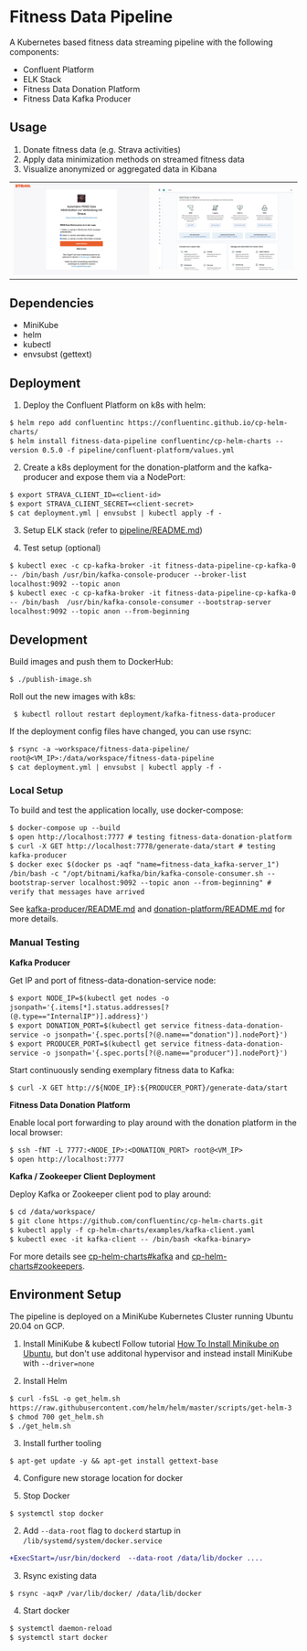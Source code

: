 # Fitness Data Pipeline

A Kubernetes based fitness data streaming pipeline with the following components:
* Confluent Platform
* ELK Stack
* Fitness Data Donation Platform
* Fitness Data Kafka Producer

## Usage

1. Donate fitness data (e.g. Strava activities)
2. Apply data minimization methods on streamed fitness data
3. Visualize anonymized or aggregated data in Kibana
<table><tr>
    <td> <img src="donation-platform/static/authorize-strava-example.png" alt="1. Strava Authorization" /> </td>
    <td> <img src="pipeline/img/kibana.png" alt="3. Kibana Visualization"    /> </td>
</tr></table>


## Dependencies

* MiniKube
* helm
* kubectl
* envsubst (gettext)

## Deployment

1. Deploy the Confluent Platform on k8s with helm:
```
$ helm repo add confluentinc https://confluentinc.github.io/cp-helm-charts/
$ helm install fitness-data-pipeline confluentinc/cp-helm-charts --version 0.5.0 -f pipeline/confluent-platform/values.yml
```

2. Create a k8s deployment for the donation-platform and the kafka-producer and expose them via a NodePort:
```
$ export STRAVA_CLIENT_ID=<client-id>
$ export STRAVA_CLIENT_SECRET=<client-secret>
$ cat deployment.yml | envsubst | kubectl apply -f -
```
3. Setup ELK stack (refer to [pipeline/README.md](pipeline/README.md))

4. Test setup (optional)
```
$ kubectl exec -c cp-kafka-broker -it fitness-data-pipeline-cp-kafka-0 -- /bin/bash /usr/bin/kafka-console-producer --broker-list localhost:9092 --topic anon
$ kubectl exec -c cp-kafka-broker -it fitness-data-pipeline-cp-kafka-0 -- /bin/bash  /usr/bin/kafka-console-consumer --bootstrap-server localhost:9092 --topic anon --from-beginning
```

## Development

Build images and push them to DockerHub:
```
$ ./publish-image.sh
```

Roll out the new images with k8s:
```
 $ kubectl rollout restart deployment/kafka-fitness-data-producer
```

If the deployment config files have changed, you can use rsync:
```
$ rsync -a ~workspace/fitness-data-pipeline/ root@<VM_IP>:/data/workspace/fitness-data-pipeline
$ cat deployment.yml | envsubst | kubectl apply -f -
```

### Local Setup

To build and test the application locally, use docker-compose:
```
$ docker-compose up --build
$ open http://localhost:7777 # testing fitness-data-donation-platform
$ curl -X GET http://localhost:7778/generate-data/start # testing kafka-producer
$ docker exec $(docker ps -aqf "name=fitness-data_kafka-server_1") /bin/bash -c "/opt/bitnami/kafka/bin/kafka-console-consumer.sh --bootstrap-server localhost:9092 --topic anon --from-beginning" # verify that messages have arrived
```

See [kafka-producer/README.md](kafka-producer/README.md) and [donation-platform/README.md](donation-platform/README.md) for more details.


### Manual Testing

**Kafka Producer**

Get IP and port of fitness-data-donation-service node:
```
$ export NODE_IP=$(kubectl get nodes -o jsonpath='{.items[*].status.addresses[?(@.type=="InternalIP")].address}')
$ export DONATION_PORT=$(kubectl get service fitness-data-donation-service -o jsonpath='{.spec.ports[?(@.name=="donation")].nodePort}')
$ export PRODUCER_PORT=$(kubectl get service fitness-data-donation-service -o jsonpath='{.spec.ports[?(@.name=="producer")].nodePort}')
```

Start continuously sending exemplary fitness data to Kafka:
```
$ curl -X GET http://${NODE_IP}:${PRODUCER_PORT}/generate-data/start
```

**Fitness Data Donation Platform**

Enable local port forwarding to play around with the donation platform in the local browser:
```
$ ssh -fNT -L 7777:<NODE_IP>:<DONATION_PORT> root@<VM_IP>
$ open http://localhost:7777
```

**Kafka / Zookeeper Client Deployment**

Deploy Kafka or Zookeeper client pod to play around:
```
$ cd /data/workspace/
$ git clone https://github.com/confluentinc/cp-helm-charts.git
$ kubectl apply -f cp-helm-charts/examples/kafka-client.yaml
$ kubectl exec -it kafka-client -- /bin/bash <kafka-binary>
```
For more details see [cp-helm-charts#kafka](https://github.com/confluentinc/cp-helm-charts#kafka) and [cp-helm-charts#zookeepers](https://github.com/confluentinc/cp-helm-charts#zookeepers).


## Environment Setup

The pipeline is deployed on a MiniKube Kubernetes Cluster running Ubuntu 20.04 on GCP.


1. Install MiniKube & kubectl
Follow tutorial [How To Install Minikube on Ubuntu](https://computingforgeeks.com/how-to-install-minikube-on-ubuntu-debian-linux/), but don't use additonal hypervisor and instead install MiniKube with `--driver=none`

2. Install Helm
```
$ curl -fsSL -o get_helm.sh https://raw.githubusercontent.com/helm/helm/master/scripts/get-helm-3
$ chmod 700 get_helm.sh
$ ./get_helm.sh
```

3. Install further tooling
```
$ apt-get update -y && apt-get install gettext-base
```

4. Configure new storage location for docker

 1. Stop Docker
```
$ systemctl stop docker
```
 2. Add `--data-root` flag to `dockerd` startup in `/lib/systemd/system/docker.service`
```diff
+ExecStart=/usr/bin/dockerd  --data-root /data/lib/docker ....
```
 3. Rsync existing data
```
$ rsync -aqxP /var/lib/docker/ /data/lib/docker
```
 4. Start docker
```
$ systemctl daemon-reload
$ systemctl start docker
```